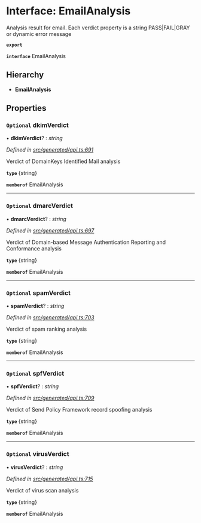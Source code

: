 # Interface: EmailAnalysis

Analysis result for email. Each verdict property is a string PASS|FAIL|GRAY or dynamic error message

**`export`** 

**`interface`** EmailAnalysis

## Hierarchy

* **EmailAnalysis**

## Properties

### `Optional` dkimVerdict

• **dkimVerdict**? : *string*

*Defined in [src/generated/api.ts:691](https://github.com/mailslurp/mailslurp-client-ts-js/blob/5d485ad/src/generated/api.ts#L691)*

Verdict of DomainKeys Identified Mail analysis

**`type`** {string}

**`memberof`** EmailAnalysis

___

### `Optional` dmarcVerdict

• **dmarcVerdict**? : *string*

*Defined in [src/generated/api.ts:697](https://github.com/mailslurp/mailslurp-client-ts-js/blob/5d485ad/src/generated/api.ts#L697)*

Verdict of Domain-based Message Authentication Reporting and Conformance analysis

**`type`** {string}

**`memberof`** EmailAnalysis

___

### `Optional` spamVerdict

• **spamVerdict**? : *string*

*Defined in [src/generated/api.ts:703](https://github.com/mailslurp/mailslurp-client-ts-js/blob/5d485ad/src/generated/api.ts#L703)*

Verdict of spam ranking analysis

**`type`** {string}

**`memberof`** EmailAnalysis

___

### `Optional` spfVerdict

• **spfVerdict**? : *string*

*Defined in [src/generated/api.ts:709](https://github.com/mailslurp/mailslurp-client-ts-js/blob/5d485ad/src/generated/api.ts#L709)*

Verdict of Send Policy Framework record spoofing analysis

**`type`** {string}

**`memberof`** EmailAnalysis

___

### `Optional` virusVerdict

• **virusVerdict**? : *string*

*Defined in [src/generated/api.ts:715](https://github.com/mailslurp/mailslurp-client-ts-js/blob/5d485ad/src/generated/api.ts#L715)*

Verdict of virus scan analysis

**`type`** {string}

**`memberof`** EmailAnalysis
